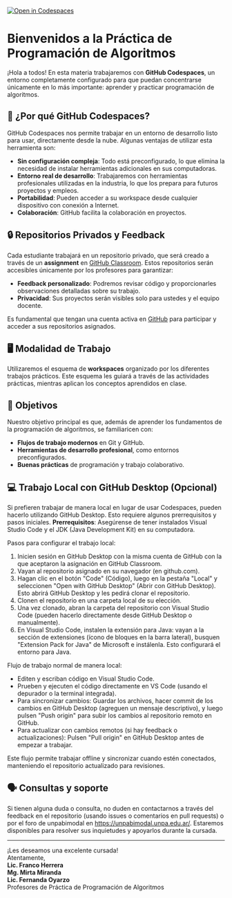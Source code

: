 [![Open in Codespaces](https://classroom.github.com/assets/launch-codespace-2972f46106e565e64193e422d61a12cf1da4916b45550586e14ef0a7c637dd04.svg)](https://classroom.github.com/open-in-codespaces?assignment_repo_id=20130585)
# Bienvenidos a la Práctica de Programación de Algoritmos

¡Hola a todos! En esta materia trabajaremos con **GitHub Codespaces**, un entorno completamente configurado para que puedan concentrarse únicamente en lo más importante: aprender y practicar programación de algoritmos.

## 🚀 ¿Por qué GitHub Codespaces?

GitHub Codespaces nos permite trabajar en un entorno de desarrollo listo para usar, directamente desde la nube. Algunas ventajas de utilizar esta herramienta son:
- **Sin configuración compleja**: Todo está preconfigurado, lo que elimina la necesidad de instalar herramientas adicionales en sus computadoras.
- **Entorno real de desarrollo**: Trabajaremos con herramientas profesionales utilizadas en la industria, lo que los prepara para futuros proyectos y empleos.
- **Portabilidad**: Pueden acceder a su workspace desde cualquier dispositivo con conexión a Internet.
- **Colaboración**: GitHub facilita la colaboración en proyectos.

## 🔒 Repositorios Privados y Feedback

Cada estudiante trabajará en un repositorio privado, que será creado a través de un **assignment** en [GitHub Classroom](https://classroom.github.com/). Estos repositorios serán accesibles únicamente por los profesores para garantizar:
- **Feedback personalizado**: Podremos revisar código y proporcionarles observaciones detalladas sobre su trabajo.
- **Privacidad**: Sus proyectos serán visibles solo para ustedes y el equipo docente.

Es fundamental que tengan una cuenta activa en [GitHub](https://github.com/) para participar y acceder a sus repositorios asignados.

## 🖥️ Modalidad de Trabajo

Utilizaremos el esquema de **workspaces** organizado por los diferentes trabajos prácticos. Este esquema les guiará a través de las actividades prácticas, mientras aplican los conceptos aprendidos en clase.

## 📌 Objetivos

Nuestro objetivo principal es que, además de aprender los fundamentos de la programación de algoritmos, se familiaricen con:
- **Flujos de trabajo modernos** en Git y GitHub.
- **Herramientas de desarrollo profesional**, como entornos preconfigurados.
- **Buenas prácticas** de programación y trabajo colaborativo.

## 💻 Trabajo Local con GitHub Desktop (Opcional)

Si prefieren trabajar de manera local en lugar de usar Codespaces, pueden hacerlo utilizando GitHub Desktop. Esto requiere algunos prerrequisitos y pasos iniciales. **Prerrequisitos**: Asegúrense de tener instalados Visual Studio Code y el JDK (Java Development Kit) en su computadora.

Pasos para configurar el trabajo local:
1. Inicien sesión en GitHub Desktop con la misma cuenta de GitHub con la que aceptaron la asignación en GitHub Classroom.
2. Vayan al repositorio asignado en su navegador (en github.com).
3. Hagan clic en el botón "Code" (Código), luego en la pestaña "Local" y seleccionen "Open with GitHub Desktop" (Abrir con GitHub Desktop). Esto abrirá GitHub Desktop y les pedirá clonar el repositorio.
4. Clonen el repositorio en una carpeta local de su elección.
5. Una vez clonado, abran la carpeta del repositorio con Visual Studio Code (pueden hacerlo directamente desde GitHub Desktop o manualmente).
6. En Visual Studio Code, instalen la extensión para Java: vayan a la sección de extensiones (ícono de bloques en la barra lateral), busquen "Extension Pack for Java" de Microsoft e instálenla. Esto configurará el entorno para Java.

Flujo de trabajo normal de manera local:
- Editen y escriban código en Visual Studio Code.
- Prueben y ejecuten el código directamente en VS Code (usando el depurador o la terminal integrada).
- Para sincronizar cambios: Guardar los archivos, hacer commit de los cambios en GitHub Desktop (agreguen un mensaje descriptivo), y luego pulsen "Push origin" para subir los cambios al repositorio remoto en GitHub.
- Para actualizar con cambios remotos (si hay feedback o actualizaciones): Pulsen "Pull origin" en GitHub Desktop antes de empezar a trabajar.

Este flujo permite trabajar offline y sincronizar cuando estén conectados, manteniendo el repositorio actualizado para revisiones.

## 🗣️ Consultas y soporte

Si tienen alguna duda o consulta, no duden en contactarnos a través del feedback en el repositorio (usando issues o comentarios en pull requests) o por el foro de unpabimodal en https://unpabimodal.unpa.edu.ar/. Estaremos disponibles para resolver sus inquietudes y apoyarlos durante la cursada.

---

¡Les deseamos una excelente cursada!  
Atentamente,  
**Lic. Franco Herrera**  
**Mg. Mirta Miranda**  
**Lic. Fernanda Oyarzo**  
Profesores de Práctica de Programación de Algoritmos
